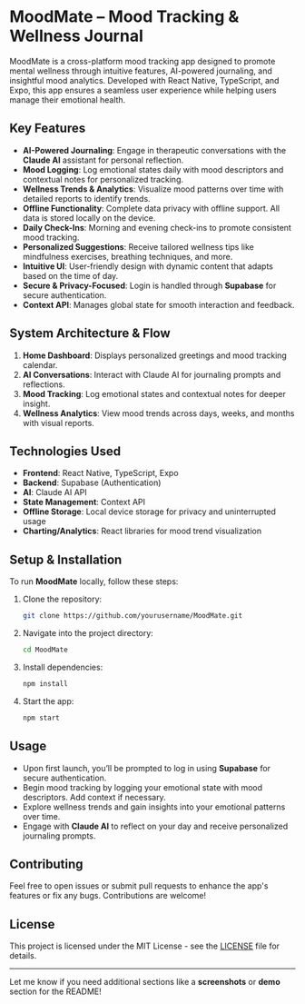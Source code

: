 

# MoodMate – Mood Tracking & Wellness Journal

MoodMate is a cross-platform mood tracking app designed to promote mental wellness through intuitive features, AI-powered journaling, and insightful mood analytics. Developed with React Native, TypeScript, and Expo, this app ensures a seamless user experience while helping users manage their emotional health.

## Key Features

- **AI-Powered Journaling**: Engage in therapeutic conversations with the **Claude AI** assistant for personal reflection.
- **Mood Logging**: Log emotional states daily with mood descriptors and contextual notes for personalized tracking.
- **Wellness Trends & Analytics**: Visualize mood patterns over time with detailed reports to identify trends.
- **Offline Functionality**: Complete data privacy with offline support. All data is stored locally on the device.
- **Daily Check-Ins**: Morning and evening check-ins to promote consistent mood tracking.
- **Personalized Suggestions**: Receive tailored wellness tips like mindfulness exercises, breathing techniques, and more.
- **Intuitive UI**: User-friendly design with dynamic content that adapts based on the time of day.
- **Secure & Privacy-Focused**: Login is handled through **Supabase** for secure authentication.
- **Context API**: Manages global state for smooth interaction and feedback.

## **System Architecture & Flow**

1. **Home Dashboard**: Displays personalized greetings and mood tracking calendar.
2. **AI Conversations**: Interact with Claude AI for journaling prompts and reflections.
3. **Mood Tracking**: Log emotional states and contextual notes for deeper insight.
4. **Wellness Analytics**: View mood trends across days, weeks, and months with visual reports.

## **Technologies Used**
- **Frontend**: React Native, TypeScript, Expo
- **Backend**: Supabase (Authentication)
- **AI**: Claude AI API
- **State Management**: Context API
- **Offline Storage**: Local device storage for privacy and uninterrupted usage
- **Charting/Analytics**: React libraries for mood trend visualization

## **Setup & Installation**

To run **MoodMate** locally, follow these steps:

1. Clone the repository:
   ```bash
   git clone https://github.com/yourusername/MoodMate.git
   ```
2. Navigate into the project directory:
   ```bash
   cd MoodMate
   ```
3. Install dependencies:
   ```bash
   npm install
   ```
4. Start the app:
   ```bash
   npm start
   ```

## **Usage**

- Upon first launch, you’ll be prompted to log in using **Supabase** for secure authentication.
- Begin mood tracking by logging your emotional state with mood descriptors. Add context if necessary.
- Explore wellness trends and gain insights into your emotional patterns over time.
- Engage with **Claude AI** to reflect on your day and receive personalized journaling prompts.

## **Contributing**

Feel free to open issues or submit pull requests to enhance the app's features or fix any bugs. Contributions are welcome!

## **License**

This project is licensed under the MIT License - see the [LICENSE](LICENSE) file for details.

---

Let me know if you need additional sections like a **screenshots** or **demo** section for the README!
